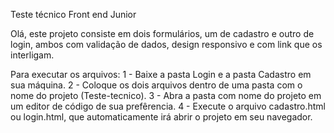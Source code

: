 Teste técnico Front end Junior

Olá, este projeto consiste em dois formulários, um de cadastro e outro de login, ambos com validação de dados, design responsivo e com link que os interligam.

Para executar os arquivos:
1 - Baixe a pasta Login e a pasta Cadastro em sua máquina.
2 - Coloque os dois arquivos dentro de uma pasta com  o nome do projeto (Teste-tecnico).
3 - Abra a pasta com nome do projeto em um editor de código de sua prefêrencia.
4 - Execute o arquivo cadastro.html ou login.html, que automaticamente irá abrir o projeto em seu navegador.


